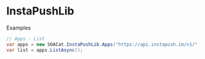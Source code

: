 # InstaPushLib

Examples

```c#
// Apps - List
var apps = new SOACat.InstaPushLib.Apps("https://api.instapush.im/v1/", "[User token]");
var list = apps.ListAsync();
```